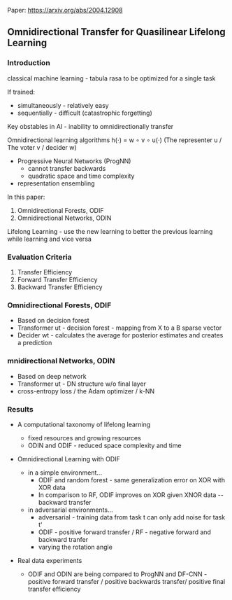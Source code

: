 Paper: https://arxiv.org/abs/2004.12908
## Omnidirectional Transfer for Quasilinear Lifelong Learning

### Introduction 
classical machine learning - tabula rasa to be optimized for a single task

If trained:
* simultaneously - relatively easy
* sequentially - difficult (catastrophic forgetting)

Key obstables in AI - inability to omnidirectionally transfer

Omnidirectional learning algorithms h(⋅) = w ∘ v ∘ u(⋅) (The representer u / The voter v / decider w)
* Progressive Neural Networks (ProgNN) 
  * cannot transfer backwards
  * quadratic space and time complexity
* representation ensembling

In this paper:
1. Omnidirectional Forests, ODIF
2. Omnidirectional Networks, ODIN

Lifelong Learning - use the new learning to better the previous learning while learning and vice versa

### Evaluation Criteria
1. Transfer Efficiency
2. Forward Transfer Efficiency
3. Backward Transfer Efficiency

### Omnidirectional Forests, ODIF
* Based on decision forest
* Transformer ut - decision forest - mapping from X to a B sparse vector
* Decider wt - calculates the average for posterior estimates and creates a prediction

### mnidirectional Networks, ODIN
* Based on deep network
* Transformer ut - DN structure w/o final layer
* cross-entropy loss / the Adam optimizer / k-NN

### Results
* A computational taxonomy of lifelong learning
  * fixed resources and growing resources
  * ODIN and ODIF - reduced space complexity and time

* Omnidirectional Learning with ODIF
  * in a simple environment...
    * ODIF and random forest - same generalization error on XOR with XOR data
    * In comparison to RF, ODIF improves on XOR given XNOR data -- backward transfer
  * in adversarial environments...
    * adversarial - training data from task t can only add noise for task t' 
    * ODIF - positive forward transfer / RF - negative forward and backward tranfer
    * varying the rotation angle

* Real data experiments
  * ODIF and ODIN are being compared to ProgNN and DF-CNN - positive forward transfer / positive backwards transfer/ positive final transfer efficiency

